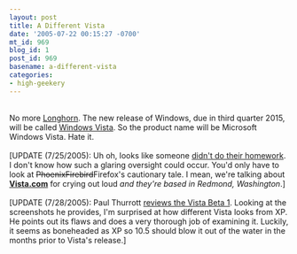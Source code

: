 ```yaml
---
layout: post
title: A Different Vista
date: '2005-07-22 00:15:27 -0700'
mt_id: 969
blog_id: 1
post_id: 969
basename: a-different-vista
categories:
- high-geekery
---
```

<br />No more <a href="">Longhorn</a>. The new release of Windows, due in third quarter 2015, will be called <a href="http://www.microsoft.com/presspass/press/2005/jul05/07-22LHMA.mspx">Windows Vista</a>. So the product name will be Microsoft Windows Vista. Hate it.<br /><br />[UPDATE (7/25/2005): Uh oh, looks like someone <a href="http://www.vnunet.com/vnunet/news/2140286/cloud-microsoft-vista">didn't do their homework</a>. I don't know how such a glaring oversight could occur. You'd only have to look at <strike>Phoenix</strike><strike>Firebird</strike>Firefox's cautionary tale. I mean, we're talking about <a href="http://www.vista.com/"><strong>Vista.com</strong></a> for crying out loud <em>and they're based in Redmond, Washington</em>.]<br /><br />[UPDATE (7/28/2005): Paul Thurrott <a href="http://www.winsupersite.com/reviews/winvista_beta1_01.asp">reviews the Vista Beta 1</a>. Looking at the screenshots he provides, I'm surprised at how different Vista looks from XP. He points out its flaws and does a very thorough job of examining it. Luckily, it seems as boneheaded as XP so 10.5 should blow it out of the water in the months prior to Vista's release.]<br /><br /><br />
